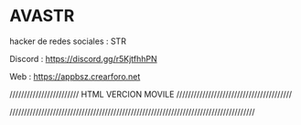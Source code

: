 # AVASTR
hacker de redes sociales :  STR

Discord : https://discord.gg/r5KjtfhhPN

Web : https://appbsz.crearforo.net

//////////////////////// HTML VERCION MOVILE ////////////////////////////////////////









/////////////////////////////////////////////////////////////////////////////////////

